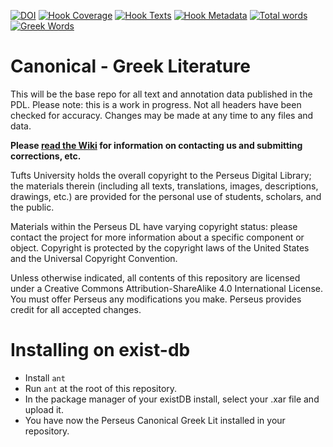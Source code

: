[![DOI](https://zenodo.org/badge/DOI/10.5281/zenodo.596309.svg)](https://doi.org/10.5281/zenodo.596309)
[![Hook Coverage](https://ci.perseids.org/api/hook/v2.0/badges/PerseusDL/canonical-greekLit/coverage.svg)](https://ci.perseids.org/repo/PerseusDL/canonical-greekLit)
[![Hook Texts](https://ci.perseids.org/api/hook/v2.0/badges/PerseusDL/canonical-greekLit/texts.svg)](https://ci.perseids.org/repo/PerseusDL/canonical-greekLit)
[![Hook Metadata](https://ci.perseids.org/api/hook/v2.0/badges/PerseusDL/canonical-greekLit/metadata.svg)](https://ci.perseids.org/repo/PerseusDL/canonical-greekLit)
[![Total words](https://ci.perseids.org/api/hook/v2.0/badges/PerseusDL/canonical-greekLit/words.svg)](https://ci.perseids.org/repo/PerseusDL/canonical-greekLit)
[![Greek Words](https://ci.perseids.org/api/hook/v2.0/badges/PerseusDL/canonical-greekLit/words.svg?lang=grc)](https://ci.perseids.org/repo/PerseusDL/canonical-greekLit)


Canonical - Greek Literature
=========

This will be the base repo for all text and annotation data published in the PDL. Please note: this is a work in progress. Not all headers have been checked for accuracy. Changes may be made at any time to any files and data.

**Please [read the Wiki](https://github.com/PerseusDL/canonical-greekLit/wiki) for information on contacting us and submitting corrections, etc.**

Tufts University holds the overall copyright to the Perseus Digital Library; the materials therein 
(including all texts, translations, images, descriptions, drawings, etc.) are provided for the 
personal use of students, scholars, and the public. 

Materials within the Perseus DL have varying copyright status: please contact the project for more information 
about a specific component or object.  Copyright is protected by the copyright laws of the United States and 
the Universal Copyright Convention. 

Unless otherwise indicated, all contents of this repository are licensed under a 
Creative Commons Attribution-ShareAlike 4.0 International License. You must  offer Perseus
any modifications you make. Perseus provides credit for all accepted changes.

# Installing on exist-db

- Install `ant`
- Run `ant` at the root of this repository.
- In the package manager of your existDB install, select your .xar file and upload it.
- You have now the Perseus Canonical Greek Lit installed in your repository.
